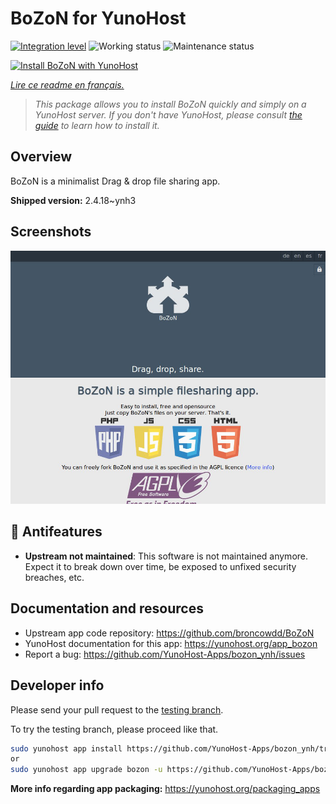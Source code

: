 <!--
N.B.: This README was automatically generated by https://github.com/YunoHost/apps/tree/master/tools/README-generator
It shall NOT be edited by hand.
-->

# BoZoN for YunoHost

[![Integration level](https://dash.yunohost.org/integration/bozon.svg)](https://dash.yunohost.org/appci/app/bozon) ![Working status](https://ci-apps.yunohost.org/ci/badges/bozon.status.svg) ![Maintenance status](https://ci-apps.yunohost.org/ci/badges/bozon.maintain.svg)

[![Install BoZoN with YunoHost](https://install-app.yunohost.org/install-with-yunohost.svg)](https://install-app.yunohost.org/?app=bozon)

*[Lire ce readme en français.](./README_fr.md)*

> *This package allows you to install BoZoN quickly and simply on a YunoHost server.
If you don't have YunoHost, please consult [the guide](https://yunohost.org/#/install) to learn how to install it.*

## Overview

BoZoN is a minimalist Drag & drop file sharing app.


**Shipped version:** 2.4.18~ynh3

## Screenshots

![Screenshot of BoZoN](./doc/screenshots/bozon_screenshot.png)

## :red_circle: Antifeatures

- **Upstream not maintained**: This software is not maintained anymore. Expect it to break down over time, be exposed to unfixed security breaches, etc.

## Documentation and resources

* Upstream app code repository: <https://github.com/broncowdd/BoZoN>
* YunoHost documentation for this app: <https://yunohost.org/app_bozon>
* Report a bug: <https://github.com/YunoHost-Apps/bozon_ynh/issues>

## Developer info

Please send your pull request to the [testing branch](https://github.com/YunoHost-Apps/bozon_ynh/tree/testing).

To try the testing branch, please proceed like that.

``` bash
sudo yunohost app install https://github.com/YunoHost-Apps/bozon_ynh/tree/testing --debug
or
sudo yunohost app upgrade bozon -u https://github.com/YunoHost-Apps/bozon_ynh/tree/testing --debug
```

**More info regarding app packaging:** <https://yunohost.org/packaging_apps>
